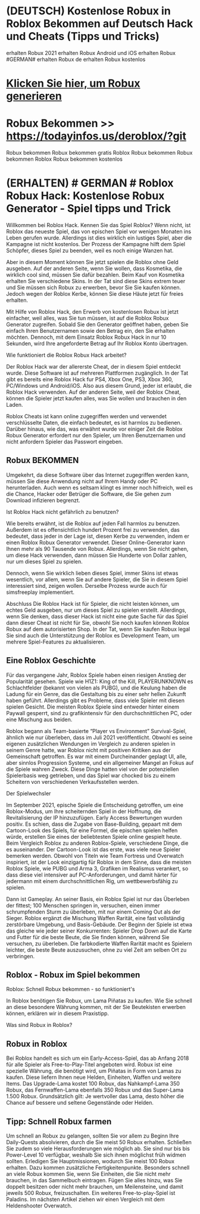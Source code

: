 # (DEUTSCH) Kostenlose Robux in Roblox Bekommen auf Deutsch Hack und Cheats (Tipps und Tricks)

erhalten Robux 2021
erhalten Robux Android und iOS
erhalten Robux #GERMAN#
erhalten Robux de
erhalten Robux kostenlos

# [Klicken Sie hier, um Robux generieren](https://todayinfos.us/deroblox/?git)


# Robux Bekommen >> https://todayinfos.us/deroblox/?git



Robux bekommen
Robux bekommen gratis
Roblox Robux bekommen 
Robux bekommen Roblox
Robux bekommen kostenlos

# (ERHALTEN) # GERMAN # Roblox Robux Hack: Kostenlose Robux Generator - Spiel tipps und Trick

Willkommen bei Roblox Hack. Kennen Sie das Spiel Roblox? Wenn nicht, ist Roblox das neueste Spiel, das von epischen Spiel vor wenigen Monaten ins Leben gerufen wurde. Allerdings ist dies wirklich ein lustiges Spiel, aber die Kampagne ist nicht kostenlos. Der Prozess der Kampagne hilft dem Spiel Schöpfer, dieses Spiel zu beenden, weil es noch einige Wanzen hat.

Aber in diesem Moment können Sie jetzt spielen die Roblox ohne Geld ausgeben. Auf der anderen Seite, wenn Sie wollen, dass Kosmetika, die wirklich cool sind, müssen Sie dafür bezahlen. Beim Kauf von Kosmetika erhalten Sie verschiedene Skins. In der Tat sind diese Skins extrem teuer und Sie müssen sich Robux zu erwerben, bevor Sie Sie kaufen können. Jedoch wegen der Roblox Kerbe, können Sie diese Häute jetzt für freies erhalten.

Mit Hilfe von Roblox Hack, den Erwerb von kostenlosen Robux ist jetzt einfacher, weil alles, was Sie tun müssen, ist auf die Roblox Robux Generator zugreifen. Sobald Sie den Generator geöffnet haben, geben Sie einfach Ihren Benutzernamen sowie den Betrag ein, den Sie erhalten möchten. Dennoch, mit dem Einsatz Roblox Robux Hack in nur 10 Sekunden, wird Ihre angeforderte Betrag auf Ihr Roblox Konto übertragen.

Wie funktioniert die Roblox Robux Hack arbeitet?


Der Roblox Hack war der allererste Cheat, der in diesem Spiel entdeckt wurde. Diese Software ist auf mehreren Plattformen zugänglich. In der Tat gibt es bereits eine Roblox Hack fur PS4, Xbox One, PS3, Xbox 360, PC/Windows und Android/iOS. Also aus diesem Grund, jeder ist erlaubt, die Roblox Hack verwenden. Auf der anderen Seite, weil der Roblox Cheat, können die Spieler jetzt kaufen alles, was Sie wollen und brauchen in den Laden.

Roblox Cheats ist kann online zugegriffen werden und verwendet verschlüsselte Daten, die einfach bedeutet, es ist harmlos zu bedienen. Darüber hinaus, wie das, was erwähnt wurde vor einiger Zeit die Roblox Robux Generator erfordert nur den Spieler, um Ihren Benutzernamen und nicht anfordern Spieler das Passwort eingeben.

## Robux BEKOMMEN

Umgekehrt, da diese Software über das Internet zugegriffen werden kann, müssen Sie diese Anwendung nicht auf Ihrem Handy oder PC herunterladen. Auch wenn es seltsam klingt es immer noch hilfreich, weil es die Chance, Hacker oder Betrüger die Software, die Sie gehen zum Download infizieren begrenzt.

Ist Roblox Hack nicht gefährlich zu benutzen?


Wie bereits erwähnt, ist die Roblox auf jeden Fall harmlos zu benutzen. Außerdem ist es offensichtlich hundert Prozent frei zu verwenden, das bedeutet, dass jeder in der Lage ist, diesen Kerbe zu verwenden, indem er einen Roblox Robux Generator verwendet. Dieser Online-Generator kann Ihnen mehr als 90 Tausende von Robux. Allerdings, wenn Sie nicht gehen, um diese Hack verwenden, dann müssen Sie Hunderte von Dollar zahlen, nur um dieses Spiel zu spielen.



Dennoch, wenn Sie wirklich lieben dieses Spiel, immer Skins ist etwas wesentlich, vor allem, wenn Sie auf andere Spieler, die Sie in diesem Spiel interessiert sind, zeigen wollen. Derselbe Prozess wurde auch für simsfreeplay implementiert.

Abschluss
Die Roblox Hack ist für Spieler, die nicht leisten können, um echtes Geld ausgeben, nur um dieses Spiel zu spielen erstellt. Allerdings, wenn Sie denken, dass dieser Hack ist nicht eine gute Sache für das Spiel dann dieser Cheat ist nicht für Sie, obwohl Sie noch kaufen können Roblox Robux auf dem autorisierten Shop. In der Tat, wenn Sie kaufen Robux legal Sie sind auch die Unterstützung der Roblox es Development Team, um mehrere Spiel-Features zu aktualisieren.

 

## Eine Roblox Geschichte


Für das vergangene Jahr, Roblox Spiele haben einen riesigen Anstieg der Popularität gesehen. Spiele wie H1Z1: King of the Kill, PLAYERUNKNOWN es Schlachtfelder (bekannt von vielen als PUBG), und die Keulung haben die Ladung für ein Genre, das die Gestaltung bis zu einer sehr hellen Zukunft haben geführt. Allerdings gibt es Probleme, dass viele Spieler mit diesen spielen Gesicht. Die meisten Roblox Spiele sind entweder hinter einem Paywall gesperrt, sind zu grafikintensiv für den durchschnittlichen PC, oder eine Mischung aus beiden.

Roblox begann als Team-basierte “Player vs Environment” Survival-Spiel, ähnlich wie nur überleben, dass im Juli 2021 veröffentlicht. Obwohl es seine eigenen zusätzlichen Wendungen im Vergleich zu anderen spielen in seinem Genre hatte, war Roblox nicht mit positiven Kritiken aus der Gemeinschaft getroffen. Es war mit einem Durcheinander geplagt UI, alle, aber sinnlos Progression Systeme, und ein allgemeiner Mangel an Fokus auf die Spiele wahren Zweck. Diese Dinge hatten viel von der potenziellen Spielerbasis weg getrieben, und das Spiel war chocked bis zu einem Scheitern von verschiedenen Verkaufsstellen werden.

Der Spielwechsler


Im September 2021, epische Spiele die Entscheidung getroffen, um eine Roblox-Modus, um Ihre scheiternden Spiel in der Hoffnung, die Revitalisierung der IP hinzuzufügen. Early Access Bewertungen wurden positiv. Es schien, dass die Zugabe von Base-Building, gepaart mit dem Cartoon-Look des Spiels, für eine Formel, die epischen spielen helfen würde, erstellen Sie eines der beliebtesten Spiele online gespielt heute. Beim Vergleich Roblox zu anderen Roblox-Spiele, verschiedene Dinge, die es auseinander. Der Cartoon-Look ist das erste, was viele neue Spieler bemerken werden. Obwohl von Titeln wie Team Fortress und Overwatch inspiriert, ist der Look einzigartig für Roblox in dem Sinne, dass die meisten Roblox Spiele, wie PUBG und Arma 3, Grafiken im Realismus verankert, so dass diese viel intensiver auf PC-Anforderungen, und damit härter für jedermann mit einem durchschnittlichen Rig, um wettbewerbsfähig zu spielen.

Dann ist Gameplay. An seiner Basis, ein Roblox Spiel ist nur das Überleben der fittest; 100 Menschen springen in, versuchen, einen immer schrumpfenden Sturm zu überleben, mit nur einem Coming Out als der Sieger. Roblox ergänzt die Mischung Waffen Rarität, eine fast vollständig zerstörbare Umgebung, und Basis-Gebäude. Der Beginn der Spiele ist etwa das gleiche wie jeder seiner Konkurrenten: Spieler Drop Down auf die Karte und Futter für die beste Beute, die Sie finden können, während Sie versuchen, zu überleben. Die farbkodierte Waffen Rarität macht es Spielern leichter, die beste Beute auszusuchen, ohne zu viel Zeit am selben Ort zu verbringen.



## Roblox - Robux im Spiel bekommen

Roblox: Schnell Robux bekommen - so funktioniert's

In Roblox benötigen Sie Robux, um Lama Piñatas zu kaufen. Wie Sie schnell an diese besondere Währung kommen, mit der Sie Beutekisten erwerben können, erklären wir in diesem Praxistipp.

Was sind Robux in Roblox?

## Robux in Roblox


Bei Roblox handelt es sich um ein Early-Access-Spiel, das ab Anfang 2018 für alle Spieler als Free-to-Play-Titel angeboten wird.
Robux ist eine spezielle Währung, die benötigt wird, um Piñatas in Form von Lamas zu kaufen. Diese liefern Ihnen neue Helden, Einheiten, Waffen und weitere Items.
Das Upgrade-Lama kostet 100 Robux, das Nahkampf-Lama 350 Robux, das Fernwaffen-Lama ebenfalls 350 Robux und das Super-Lama 1.500 Robux.
Grundsätzlich gilt: Je wertvoller das Lama, desto höher die Chance auf bessere und seltene Gegenstände oder Helden.

## Tipp: Schnell Robux farmen


Um schnell an Robux zu gelangen, sollten Sie vor allem zu Beginn Ihre Daily-Quests absolvieren, durch die Sie meist 50 Robux erhalten.
Schließen Sie zudem so viele Herausforderungen wie möglich ab. Sie sind nur bis bis Power-Level 10 verfügbar, weshalb Sie sich ihnen möglichst früh widmen sollten.
Erledigen Sie Hauptmissionen, wodurch Sie meist 100 Robux erhalten. Dazu kommen zusätzliche Fertigkeitenpunkte.
Besonders schnell an viele Robux kommen Sie, wenn Sie Einheiten, die Sie nicht mehr brauchen, in das Sammelbuch eintragen. Fügen Sie alles hinzu, was Sie doppelt besitzen oder nicht mehr brauchen, um Meilensteine, und damit jeweils 500 Robux, freizuschalten.
Ein weiteres Free-to-play-Spiel ist Paladins. Im nächsten Artikel ziehen wir einen Vergleich mit dem Heldenshooter Overwatch.


